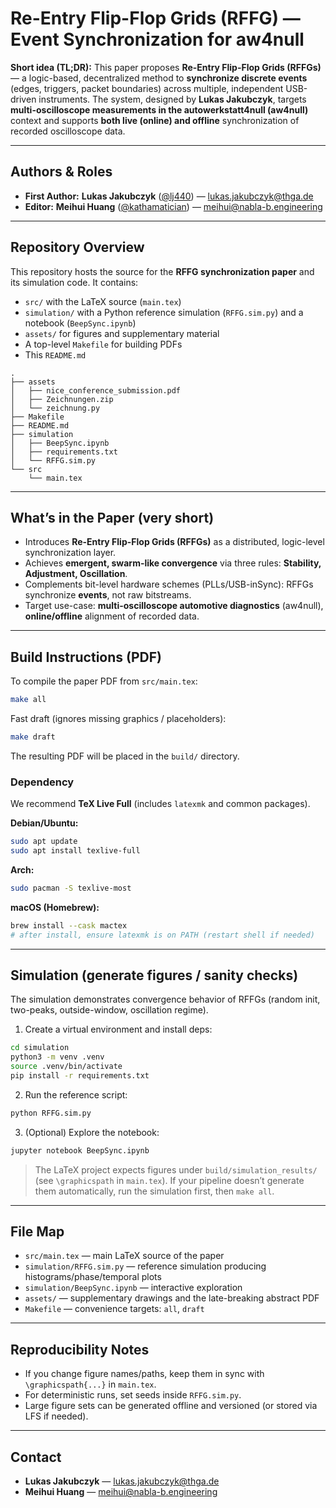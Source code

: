 # Re-Entry Flip-Flop Grids (RFFG) — Event Synchronization for aw4null

**Short idea (TL;DR):**
This paper proposes **Re-Entry Flip-Flop Grids (RFFGs)** — a logic-based, decentralized method to **synchronize discrete events** (edges, triggers, packet boundaries) across multiple, independent USB-driven instruments. The system, designed by **Lukas Jakubczyk**, targets **multi-oscilloscope measurements in the autowerkstatt4null (aw4null)** context and supports **both live (online) and offline** synchronization of recorded oscilloscope data.

---

## Authors & Roles

* **First Author:** **Lukas Jakubczyk** ([@lj440](https://github.com/lj440)) — [lukas.jakubczyk@thga.de](mailto:lukas.jakubczyk@thga.de)
* **Editor:** **Meihui Huang** ([@kathamatician](https://github.com/kathamatician)) — [meihui@nabla-b.engineering](mailto:meihui@nabla-b.engineering)

---

## Repository Overview

This repository hosts the source for the **RFFG synchronization paper** and its simulation code. It contains:

* `src/` with the LaTeX source (`main.tex`)
* `simulation/` with a Python reference simulation (`RFFG.sim.py`) and a notebook (`BeepSync.ipynb`)
* `assets/` for figures and supplementary material
* A top-level `Makefile` for building PDFs
* This `README.md`

```
.
├── assets
│   ├── nice_conference_submission.pdf
│   ├── Zeichnungen.zip
│   └── zeichnung.py
├── Makefile
├── README.md
├── simulation
│   ├── BeepSync.ipynb
│   ├── requirements.txt
│   └── RFFG.sim.py
└── src
    └── main.tex
```

---

## What’s in the Paper (very short)

* Introduces **Re-Entry Flip-Flop Grids (RFFGs)** as a distributed, logic-level synchronization layer.
* Achieves **emergent, swarm-like convergence** via three rules: **Stability, Adjustment, Oscillation**.
* Complements bit-level hardware schemes (PLLs/USB-inSync): RFFGs synchronize **events**, not raw bitstreams.
* Target use-case: **multi-oscilloscope automotive diagnostics** (aw4null), **online/offline** alignment of recorded data.

---

## Build Instructions (PDF)

To compile the paper PDF from `src/main.tex`:

```bash
make all
```

Fast draft (ignores missing graphics / placeholders):

```bash
make draft
```

The resulting PDF will be placed in the `build/` directory.

### Dependency

We recommend **TeX Live Full** (includes `latexmk` and common packages).

**Debian/Ubuntu:**

```bash
sudo apt update
sudo apt install texlive-full
```

**Arch:**

```bash
sudo pacman -S texlive-most
```

**macOS (Homebrew):**

```bash
brew install --cask mactex
# after install, ensure latexmk is on PATH (restart shell if needed)
```

---

## Simulation (generate figures / sanity checks)

The simulation demonstrates convergence behavior of RFFGs (random init, two-peaks, outside-window, oscillation regime).

1. Create a virtual environment and install deps:

```bash
cd simulation
python3 -m venv .venv
source .venv/bin/activate
pip install -r requirements.txt
```

2. Run the reference script:

```bash
python RFFG.sim.py
```

3. (Optional) Explore the notebook:

```bash
jupyter notebook BeepSync.ipynb
```

> The LaTeX project expects figures under `build/simulation_results/` (see `\graphicspath` in `main.tex`).
> If your pipeline doesn’t generate them automatically, run the simulation first, then `make all`.

---

## File Map

* `src/main.tex` — main LaTeX source of the paper
* `simulation/RFFG.sim.py` — reference simulation producing histograms/phase/temporal plots
* `simulation/BeepSync.ipynb` — interactive exploration
* `assets/` — supplementary drawings and the late-breaking abstract PDF
* `Makefile` — convenience targets: `all`, `draft`

---

## Reproducibility Notes

* If you change figure names/paths, keep them in sync with `\graphicspath{...}` in `main.tex`.
* For deterministic runs, set seeds inside `RFFG.sim.py`.
* Large figure sets can be generated offline and versioned (or stored via LFS if needed).

---

## Contact

* **Lukas Jakubczyk** — [lukas.jakubczyk@thga.de](mailto:lukas.jakubczyk@thga.de)
* **Meihui Huang** — [meihui@nabla-b.engineering](mailto:meihui@nabla-b.engineering)
